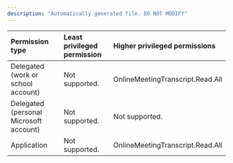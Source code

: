 ```yaml
---
description: "Automatically generated file. DO NOT MODIFY"
---
```


|Permission type|Least privileged permission|Higher privileged permissions|
|:---|:---|:---|
|Delegated (work or school account)|Not supported.|OnlineMeetingTranscript.Read.All|
|Delegated (personal Microsoft account)|Not supported.|Not supported.|
|Application|Not supported.|OnlineMeetingTranscript.Read.All|

